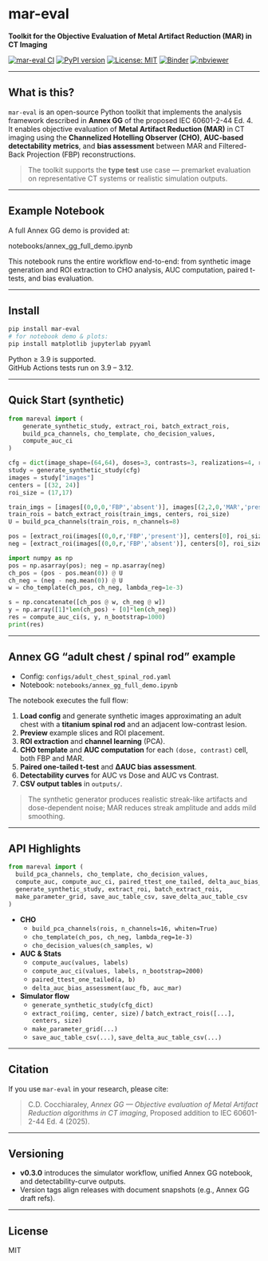 # mar-eval
**Toolkit for the Objective Evaluation of Metal Artifact Reduction (MAR) in CT Imaging**

[![mar-eval CI](https://github.com/cdc15000/mar-eval/actions/workflows/tests.yml/badge.svg)](https://github.com/cdc15000/mar-eval/actions/workflows/tests.yml)
[![PyPI version](https://img.shields.io/pypi/v/mar-eval.svg)](https://pypi.org/project/mar-eval/)
[![License: MIT](https://img.shields.io/badge/License-MIT-yellow.svg)](LICENSE)
[![Binder](https://mybinder.org/badge_logo.svg)](https://mybinder.org/v2/gh/cdc15000/mar-eval/main?labpath=notebooks%2Fannex_gg_full_demo.ipynb)
[![nbviewer](https://img.shields.io/badge/view%20in-nbviewer-orange)](https://nbviewer.org/github/cdc15000/mar-eval/blob/main/notebooks/annex_gg_full_demo.ipynb)

---

## What is this?

`mar-eval` is an open-source Python toolkit that implements the analysis framework described in **Annex GG** of the proposed IEC 60601-2-44 Ed. 4.  
It enables objective evaluation of **Metal Artifact Reduction (MAR)** in CT imaging using the **Channelized Hotelling Observer (CHO)**, **AUC-based detectability metrics**, and **bias assessment** between MAR and Filtered-Back Projection (FBP) reconstructions.

> The toolkit supports the **type test** use case — premarket evaluation on representative CT systems or realistic simulation outputs.

---

## Example Notebook

A full Annex GG demo is provided at:

notebooks/annex_gg_full_demo.ipynb

This notebook runs the entire workflow end-to-end: from synthetic image generation and ROI extraction to CHO analysis, AUC computation, paired t-tests, and bias evaluation. 

---

## Install

```bash
pip install mar-eval
# for notebook demo & plots:
pip install matplotlib jupyterlab pyyaml
```

Python ≥ 3.9 is supported.  
GitHub Actions tests run on 3.9 – 3.12.

---

## Quick Start (synthetic)

```python
from mareval import (
    generate_synthetic_study, extract_roi, batch_extract_rois,
    build_pca_channels, cho_template, cho_decision_values,
    compute_auc_ci
)

cfg = dict(image_shape=(64,64), doses=3, contrasts=3, realizations=4, rng_seed=0)
study = generate_synthetic_study(cfg)
images = study["images"]
centers = [(32, 24)]
roi_size = (17,17)

train_imgs = [images[(0,0,0,'FBP','absent')], images[(2,2,0,'MAR','present')]]
train_rois = batch_extract_rois(train_imgs, centers, roi_size)
U = build_pca_channels(train_rois, n_channels=8)

pos = [extract_roi(images[(0,0,r,'FBP','present')], centers[0], roi_size).ravel() for r in range(cfg['realizations'])]
neg = [extract_roi(images[(0,0,r,'FBP','absent')], centers[0], roi_size).ravel() for r in range(cfg['realizations'])]

import numpy as np
pos = np.asarray(pos); neg = np.asarray(neg)
ch_pos = (pos - pos.mean(0)) @ U
ch_neg = (neg - neg.mean(0)) @ U
w = cho_template(ch_pos, ch_neg, lambda_reg=1e-3)

s = np.concatenate([ch_pos @ w, ch_neg @ w])
y = np.array([1]*len(ch_pos) + [0]*len(ch_neg))
res = compute_auc_ci(s, y, n_bootstrap=1000)
print(res)
```

---

## Annex GG “adult chest / spinal rod” example

- Config: `configs/adult_chest_spinal_rod.yaml`  
- Notebook: `notebooks/annex_gg_full_demo.ipynb`

The notebook executes the full flow:

1. **Load config** and generate synthetic images approximating an adult chest with a **titanium spinal rod** and an adjacent low-contrast lesion.  
2. **Preview** example slices and ROI placement.  
3. **ROI extraction** and **channel learning** (PCA).  
4. **CHO template** and **AUC computation** for each `(dose, contrast)` cell, both FBP and MAR.  
5. **Paired one-tailed t-test** and **ΔAUC bias assessment**.  
6. **Detectability curves** for AUC vs Dose and AUC vs Contrast.  
7. **CSV output tables** in `outputs/`.

> The synthetic generator produces realistic streak-like artifacts and dose-dependent noise; MAR reduces streak amplitude and adds mild smoothing.

---

## API Highlights

```python
from mareval import (
  build_pca_channels, cho_template, cho_decision_values,
  compute_auc, compute_auc_ci, paired_ttest_one_tailed, delta_auc_bias_assessment,
  generate_synthetic_study, extract_roi, batch_extract_rois,
  make_parameter_grid, save_auc_table_csv, save_delta_auc_table_csv
)
```

- **CHO**
  - `build_pca_channels(rois, n_channels=16, whiten=True)`
  - `cho_template(ch_pos, ch_neg, lambda_reg=1e-3)`
  - `cho_decision_values(ch_samples, w)`
- **AUC & Stats**
  - `compute_auc(values, labels)`  
  - `compute_auc_ci(values, labels, n_bootstrap=2000)`  
  - `paired_ttest_one_tailed(a, b)`  
  - `delta_auc_bias_assessment(auc_fb, auc_mar)`
- **Simulator flow**
  - `generate_synthetic_study(cfg_dict)`
  - `extract_roi(img, center, size)` / `batch_extract_rois([...], centers, size)`
  - `make_parameter_grid(...)`
  - `save_auc_table_csv(...)`, `save_delta_auc_table_csv(...)`

---

## Citation

If you use `mar-eval` in your research, please cite:

> C.D. Cocchiaraley, *Annex GG — Objective evaluation of Metal Artifact Reduction algorithms in CT imaging*, Proposed addition to IEC 60601-2-44 Ed. 4 (2025).

---

## Versioning

- **v0.3.0** introduces the simulator workflow, unified Annex GG notebook, and detectability-curve outputs.  
- Version tags align releases with document snapshots (e.g., Annex GG draft refs).

---

## License

MIT
